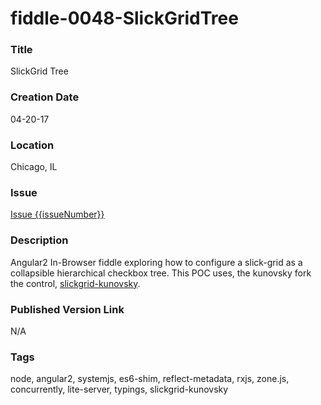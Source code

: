 fiddle-0048-SlickGridTree
======

### Title

SlickGrid Tree


### Creation Date

04-20-17


### Location

Chicago, IL


### Issue

[Issue {{issueNumber}}](https://github.com/bradyhouse/house/issues/{{issueNumber}})


### Description

Angular2 In-Browser fiddle exploring how to configure a slick-grid as a collapsible hierarchical 
checkbox tree.  This POC uses, the kunovsky fork the control, [slickgrid-kunovsky](https://www.npmjs.com/package/slickgrid-kunovsky).


### Published Version Link

N/A


### Tags

node, angular2, systemjs, es6-shim, reflect-metadata, rxjs, zone.js, concurrently, lite-server, typings, slickgrid-kunovsky
